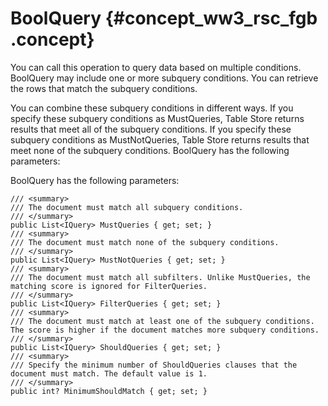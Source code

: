 # BoolQuery {#concept_ww3_rsc_fgb .concept}

You can call this operation to query data based on multiple conditions. BoolQuery may include one or more subquery conditions. You can retrieve the rows that match the subquery conditions.

You can combine these subquery conditions in different ways. If you specify these subquery conditions as MustQueries, Table Store returns results that meet all of the subquery conditions. If you specify these subquery conditions as MustNotQueries, Table Store returns results that meet none of the subquery conditions. BoolQuery has the following parameters:

BoolQuery has the following parameters:

```
/// <summary>
/// The document must match all subquery conditions.
/// </summary>
public List<IQuery> MustQueries { get; set; }
/// <summary>
/// The document must match none of the subquery conditions.
/// </summary>
public List<IQuery> MustNotQueries { get; set; }
/// <summary>
/// The document must match all subfilters. Unlike MustQueries, the matching score is ignored for FilterQueries.
/// </summary>
public List<IQuery> FilterQueries { get; set; }
/// <summary>
/// The document must match at least one of the subquery conditions. The score is higher if the document matches more subquery conditions.
/// </summary>
public List<IQuery> ShouldQueries { get; set; }
/// <summary>
/// Specify the minimum number of ShouldQueries clauses that the document must match. The default value is 1.
/// </summary>
public int? MinimumShouldMatch { get; set; }
```

